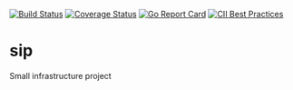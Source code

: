 [![Build Status](https://travis-ci.com/ossman11/sip.svg?branch=master)](https://travis-ci.com/ossman11/sip)
[![Coverage Status](https://coveralls.io/repos/github/ossman11/sip/badge.svg?branch=master)](https://coveralls.io/github/ossman11/sip?branch=master)
[![Go Report Card](https://goreportcard.com/badge/github.com/ossman11/sip)](https://goreportcard.com/report/github.com/ossman11/sip)
[![CII Best Practices](https://bestpractices.coreinfrastructure.org/projects/2289/badge)](https://bestpractices.coreinfrastructure.org/projects/2289)

# sip

Small infrastructure project

